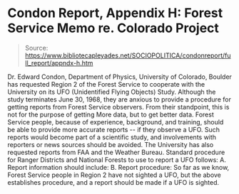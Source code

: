 # Condon Report, Appendix H: Forest Service Memo re. Colorado Project

> Source: https://www.bibliotecapleyades.net/SOCIOPOLITICA/condonreport/full_report/appndx-h.htm

Dr. Edward Condon, Department of Physics, University of Colorado, Boulder has requested Region 2 of the Forest Service to cooperate with the University on its UFO (Unidentified Flying Objects) Study. Although the study terminates June 30, 1968, they are anxious to provide a procedure for getting reports from Forest Service observers.
From their standpoint, this is not for the purpose of getting More data, but to get better data. Forest Service people, because of experience, background, and training, should be able to provide more accurate reports -- if they observe a UFO. Such reports would become part of a scientific study, and involvements with reporters or news sources should be avoided. The University has also requested reports from FAA and the Weather Bureau.
Standard procedure for Ranger Districts and National Forests to use to report a UFO follows:
A. Report information should include:
B. Report procedure:
So far as we know, Forest Service people in Region 2 have not sighted a UFO, but the above establishes procedure, and a report should be made if a UFO is sighted.
